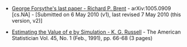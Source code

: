 * [George Forsythe's last paper - Richard P. Brent](https://arxiv.org/abs/1005.0909) - arXiv:1005.0909 [cs.NA] - [Submitted on 6 May 2010 (v1), last revised 7 May 2010 (this version, v2)]

* [Estimating the Value of e by Simulation - K. G. Russell](https://www.jstor.org/stable/2685243?seq=1#page_scan_tab_contents) - The American Statistician
Vol. 45, No. 1 (Feb., 1991), pp. 66-68 (3 pages)
